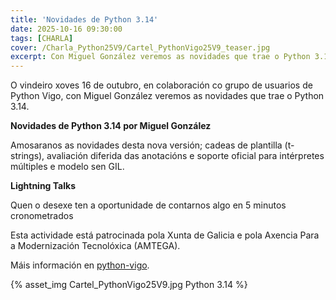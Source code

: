 ```yaml
---
title: 'Novidades de Python 3.14'
date: 2025-10-16 09:30:00
tags: [CHARLA]
cover: /Charla_Python25V9/Cartel_PythonVigo25V9_teaser.jpg
excerpt: Con Miguel González veremos as novidades que trae o Python 3.14
---
```


O vindeiro xoves 16 de outubro, en colaboración co grupo de usuarios de Python Vigo, con Miguel González veremos as novidades que trae o Python 3.14.

<strong>Novidades de Python 3.14 por Miguel González</strong>

Amosaranos as novidades desta nova versión; cadeas de plantilla (t-strings), avaliación diferida das anotacións e soporte oficial para intérpretes múltiples e modelo sen GIL.

<strong>Lightning Talks</strong>

Quen o desexe ten a oportunidade de contarnos algo en 5 minutos cronometrados

Esta actividade está patrocinada pola Xunta de Galicia e pola Axencia Para a Modernización Tecnolóxica (AMTEGA).

Máis información en [python-vigo](https://www.python-vigo.es).



{% asset_img Cartel_PythonVigo25V9.jpg Python 3.14 %}
